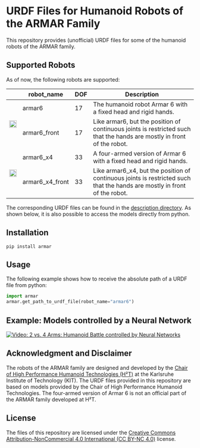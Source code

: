 # URDF Files for Humanoid Robots of the ARMAR Family

This repository provides (unofficial) URDF files for some of the humanoid robots of the ARMAR family.

## Supported Robots

As of now, the following robots are supported:
<table width="100%">
    <thead>
        <tr>
            <th></th>
            <th>robot_name</th>
            <th>DOF</th>
            <th>Description</th>
        </tr>
    </thead>
    <tbody>
        <tr>
            <td rowspan=2 style="text-align:center"><img src="https://user-images.githubusercontent.com/51738372/130495206-be360e87-2444-4481-86eb-44df5c949880.png" width="100%"></td>
            <td>armar6</td>
            <td>17</td>
            <td>The humanoid robot Armar 6 with a fixed head and rigid hands.</td>
        </tr>
        <tr>
            <td>armar6_front</td>
            <td>17</td>
            <td>Like armar6, but the position of continuous joints is restricted such that the hands are mostly in front of the robot. </td>
        </tr>
        <tr>
            <td rowspan=2 style="text-align:center"><img src="https://user-images.githubusercontent.com/51738372/130494311-0c5e0265-30fc-4a54-962d-a853f16d7cbc.png" width="100%"></td>
            <td>armar6_x4</td>
            <td>33</td>
            <td>A four-armed version of Armar 6 with a fixed head and rigid hands.</td>
        </tr>
        <tr>
            <td>armar6_x4_front</td>
            <td>33</td>
            <td>Like armar6_x4, but the position of continuous joints is restricted such that the hands are mostly in front of the robot. </td>
        </tr>
    </tbody>
</table>


The corresponding URDF files can be found in the [description directory](https://github.com/translearn/armar-urdf/tree/main/armar/description). 
As shown below, it is also possible to access the models directly from python. 


## Installation

    pip install armar


## Usage
The following example shows how to receive the absolute path of a URDF file from python:

```python
import armar
armar.get_path_to_urdf_file(robot_name="armar6")
```

## Example: Models controlled by a Neural Network

[![Video: 2 vs. 4 Arms: Humanoid Battle controlled by Neural Networks](https://user-images.githubusercontent.com/51738372/130785704-014d9df6-e0b8-425d-991a-22581224f666.png)](https://www.youtube.com/watch?v=Iib3wC0O5no)




## Acknowledgment and Disclaimer

The robots of the ARMAR family are designed and developed by the [Chair of High Performance Humanoid Technologies (H²T)](https://h2t.anthropomatik.kit.edu/english/index.php) at the Karlsruhe Institute of Technology (KIT).
The URDF files provided in this repository are based on models provided by the Chair of High Performance Humanoid Technologies.
The four-armed version of Armar 6 is not an official part of the ARMAR family developed at H²T.


## License

The files of this repository are licensed under the [Creative Commons Attribution-NonCommercial 4.0 International (CC BY-NC 4.0)](https://creativecommons.org/licenses/by-nc/4.0/) license. 


 

